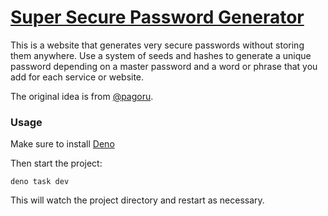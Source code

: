 # [Super Secure Password Generator](https://ovni.pw)

This is a website that generates very secure passwords without storing them anywhere. Use a system of seeds and hashes to generate a unique password depending on a master password and a word or phrase that you add for each service or website.

The original idea is from [@pagoru](https://github.com/pagoru/sss.pagoru.es).

### Usage

Make sure to install [Deno](https://deno.land/manual/getting_started/installation)

Then start the project:

```
deno task dev
```

This will watch the project directory and restart as necessary.